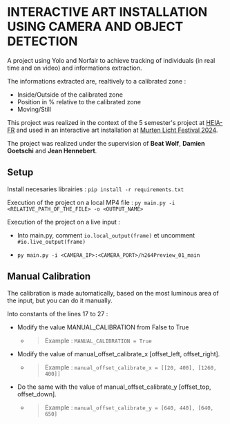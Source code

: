 # INTERACTIVE ART INSTALLATION USING CAMERA AND OBJECT DETECTION



A project using Yolo and Norfair to achieve tracking of individuals (in real time and on video) and informations extraction.

The informations extracted are, realtively to a calibrated zone :

- Inside/Outside of the calibrated zone
- Position in % relative to the calibrated zone
- Moving/Still

This project was realized in the context of the 5 semester's project at [HEIA-FR](https://www.heia-fr.ch/) and 
used in an interactive art installation at [Murten Licht Festival 2024](https://fr.murtenlichtfestival.ch/).

The project was realized under the supervision of **Beat Wolf**, **Damien Goetschi** and **Jean Hennebert**.



## Setup

  

Install necesaries librairies : `pip install -r requirements.txt`

  

Execution of the project on a local MP4 file : `py main.py -i <RELATIVE_PATH_OF_THE_FILE> -o <OUTPUT_NAME>`

  

Execution of the project on a live input :

- Into main.py, comment `io.local_output(frame)` et uncomment `#io.live_output(frame)`

- `py main.py -i <CAMERA_IP>:<CAMERA_PORT>/h264Preview_01_main`

  
## Manual Calibration



The calibration is made automatically, based on the most luminous area of the input, but you can do it manually.



Into constants of the lines 17 to 27 :

- Modify the value MANUAL_CALIBRATION from False to True

	- >Example : `MANUAL_CALIBRATION = True`

- Modify the value of manual_offset_calibrate_x [offset_left, offset_right].

	- >Example : `manual_offset_calibrate_x = [[20, 400], [1260, 400]]`

- Do the same with the value of manual_offset_calibrate_y [offset_top, offset_down].

	- >Example : `manual_offset_calibrate_y = [640, 440], [640, 650]`
